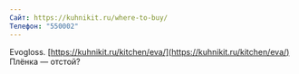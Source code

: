 ```yaml
---
Сайт: https://kuhnikit.ru/where-to-buy/
Телефон: "550002"
---
```

Evogloss. [https://kuhnikit.ru/kitchen/eva/](https://kuhnikit.ru/kitchen/eva/) Плёнка — отстой?